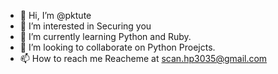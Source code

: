 - 👋 Hi, I’m @pktute
- 👀 I’m interested in Securing you
- 🌱 I’m currently learning Python and Ruby.
- 💞️ I’m looking to collaborate on Python Proejcts.
- 📫 How to reach me Reacheme at scan.hp3035@gmail.com

<!---
pktute/pktute is a ✨ special ✨ repository because its `README.md` (this file) appears on your GitHub profile.
You can click the Preview link to take a look at your changes.
--->
